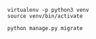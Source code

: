 ```shell
virtualenv -p python3 venv
source venv/bin/activate
```

```shell
python manage.py migrate
```
